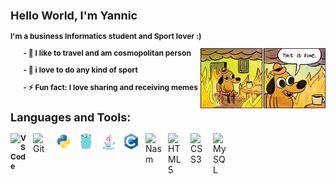 <style>
    .markdown-body {
        font-weight:700;
        font-size: 12px;
    }
    img.meme {
        width: 200px;
        float: right;
    }
    img.tools {
        width:26px;
        padding-right:10px;
        float:left;
    }
	@media (max-width: 767px) {
		.markdown-body {
		}
        img.meme{
            float:left;
        }i
	}
    
</style>

<article class="markdown-body">
	<h1>Hello World, I'm Yannic</h1>
	<p>I'm a business Informatics student and Sport lover :)</p>
    <img class="meme" src="itsAllFine.png">
    <ul>- 🌱 I like to travel and am cosmopolitan person</ul>
    <ul>- 🥅 i love to do any kind of sport</ul>
    <ul>- ⚡ Fun fact: I love sharing and receiving memes</ul>
    <h1>Languages and Tools:</h1>
    <img class="tools" alt="VSCode" src="https://cdn.jsdelivr.net/gh/devicons/devicon/icons/vscode/vscode-original.svg">

    
</article>

<img align="left" alt="Git" width="26px" src="https://cdn.jsdelivr.net/gh/devicons/devicon/icons/git/git-original.svg" style="padding-right:10px;" />
<img align="left" alt="Python" width="26px" src="https://github.com/devicons/devicon/blob/v2.15.1/icons/python/python-original.svg" style="padding-right:10px;" />
<img align="left" alt="GO" width="26px" src="https://github.com/devicons/devicon/blob/v2.15.1/icons/go/go-original.svg" style="padding-right:10px;" />
<img align="left" alt="Java" width="26px" src="https://github.com/devicons/devicon/blob/v2.15.1/icons/java/java-original.svg" style="padding-right:10px;" />
<img align="left" alt="C" width="26px" src="https://github.com/devicons/devicon/blob/v2.15.1/icons/c/c-original.svg" style="padding-right:10px;" />
<img align="left" alt="Nasm" width="26px" src="https://www.nasm.us/images/nasm.png"
 style="padding-right:10px;" />
<img align="left" alt="HTML5" width="26px" src="https://cdn.jsdelivr.net/gh/devicons/devicon/icons/html5/html5-original.svg" style="padding-right:10px;" />
<img align="left" alt="CSS3" width="26px" src="https://cdn.jsdelivr.net/gh/devicons/devicon/icons/css3/css3-original.svg" style="padding-right:10px;" />
<img align="left" alt="MySQL" width="26px" src="https://cdn.jsdelivr.net/gh/devicons/devicon/icons/mysql/mysql-original.svg" style="padding-right:10px;" />
